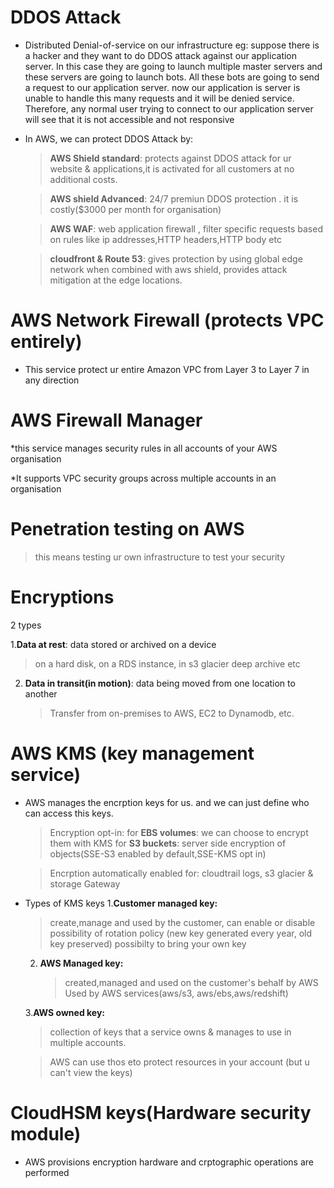 # DDOS Attack
* Distributed Denial-of-service on our infrastructure
  eg: suppose there is a hacker and they want to do DDOS attack against our application server.
  In this case they are going to launch multiple master servers and these servers are going to launch bots.
  All these bots are going to send a request to our application server. now our application is server is unable to handle this many requests
  and it will be denied service. Therefore, any normal user trying to connect to our application server will see that it is not accessible and not responsive

* In AWS, we can protect DDOS Attack by:
  > **AWS Shield standard**: protects against DDOS attack for ur website & applications,it is activated for all customers at no additional costs.
  
  > **AWS shield Advanced**: 24/7 premiun DDOS protection . it is costly($3000 per month for organisation)
  
  > **AWS WAF**: web application firewall , filter specific requests based on rules like ip addresses,HTTP headers,HTTP body etc
  
  > **cloudfront & Route 53**: gives protection by using global edge network
  > when combined with aws shield, provides attack mitigation at the edge locations.

# AWS Network Firewall (protects VPC entirely)

* This service protect ur entire Amazon VPC from Layer 3 to Layer 7 in any direction

# AWS Firewall Manager

*this service manages security rules in all accounts of your AWS organisation

*It supports VPC security groups across multiple accounts in an organisation

# Penetration testing on AWS

> this means testing ur own infrastructure to test your security

# Encryptions
2 types

1.**Data at rest**: data stored or archived on a device
  > on a hard disk, on a RDS instance, in s3 glacier deep archive etc

2. **Data in transit(in motion)**: data being moved from one location to another
   > Transfer from on-premises to AWS, EC2 to Dynamodb, etc.

# AWS KMS (key management service)

* AWS manages the encrption keys for us. and we can just define who can access this keys.

  > Encryption opt-in:
    for **EBS volumes**: we can choose to encrypt them with KMS
  > for **S3 buckets**: server side encryption of objects(SSE-S3 enabled by default,SSE-KMS opt in)

  >Encrption automatically enabled for:
    cloudtrail logs, s3 glacier & storage Gateway

* Types of KMS keys
  1.**Customer managed key:**
    > create,manage and used by the customer, can enable or disable
    > possibility of rotation policy (new key generated every year, old key preserved)
    > possibilty to bring your own key

  2. **AWS Managed key:**
     > created,managed and used on the customer's behalf by AWS
     > Used by AWS services(aws/s3, aws/ebs,aws/redshift)

  3.**AWS owned key:**
    > collection of keys that a service owns & manages to use in multiple accounts.

    > AWS can use thos eto protect resources in your account (but u can't view the keys)
    > 
# CloudHSM keys(Hardware security module)

* AWS provisions encryption hardware and crptographic operations are performed
   


  
